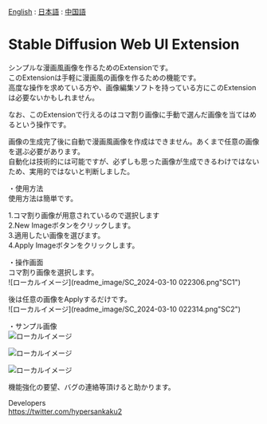 [English](https://github.com/new-sankaku/stable-diffusion-webui-simple-manga-maker/blob/main/README.md) : [日本語](https://github.com/new-sankaku/stable-diffusion-webui-simple-manga-maker/blob/main/README_JP.md) : [中国語](https://github.com/new-sankaku/stable-diffusion-webui-simple-manga-maker/blob/main/README_CH.md)

# Stable Diffusion Web UI Extension  
シンプルな漫画風画像を作るためのExtensionです。  
このExtensionは手軽に漫画風の画像を作るための機能です。  
高度な操作を求めている方や、画像編集ソフトを持っている方にこのExtensionは必要ないかもしれません。  
  
なお、このExtensionで行えるのはコマ割り画像に手動で選んだ画像を当てはめるという操作です。  
  
画像の生成完了後に自動で漫画風画像を作成はできません。あくまで任意の画像を選ぶ必要があります。  
自動化は技術的には可能ですが、必ずしも思った画像が生成できるわけではないため、実用的ではないと判断しました。  
  
・使用方法  
使用方法は簡単です。  
  
1.コマ割り画像が用意されているので選択します  
2.New Imageボタンをクリックします。  
3.適用したい画像を選びます。   
4.Apply Imageボタンをクリックします。  
  
・操作画面  
コマ割り画像を選択します。  
![ローカルイメージ](readme_image/SC_2024-03-10 022306.png"SC1")  
  
後は任意の画像をApplyするだけです。  
![ローカルイメージ](readme_image/SC_2024-03-10 022314.png"SC2")  
  
・サンプル画像  
![ローカルイメージ](readme_image/MangaMaker_20240310_022346.png"manga_1")  
  
![ローカルイメージ](readme_image/MangaMaker_20240310_021817.png"manga_2")  
  
![ローカルイメージ](readme_image/MangaMaker_20240310_020432.png"manga_3")  

  
機能強化の要望、バグの連絡等頂けると助かります。  
  
Developers  
https://twitter.com/hypersankaku2  
